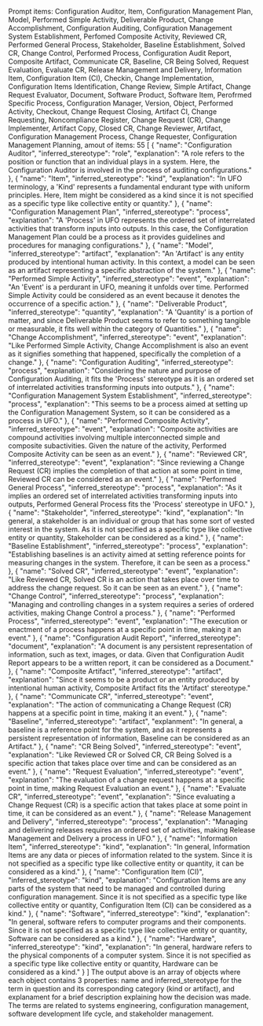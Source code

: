 Prompt items: 
Configuration Auditor, Item, Configuration Management Plan, Model, Performed Simple Activity, Deliverable Product, Change Accomplishment, Configuration Auditing, Configuration Management System Establishment, Perfomed Composite Activity, Reviewed CR, Performed General Process, Stakeholder, Baseline Establishment, Solved CR, Change Control, Performed Process, Configuration Audit Report, Composite Artifact, Communicate CR, Baseline, CR Being Solved, Request Evaluation, Evaluate CR, Release Management and Delivery, Information Item, Configuration Item (CI), Checkin, Change Implementation, Configuration Items Identification, Change Review, Simple Artifact, Change Request Evaluator, Document, Software Product, Software Item, Perofrmed Specific Process, Configuration Manager, Version, Object, Performed Activity, Checkout, Change Request Closing, Artifact CI, Change Requesting, Noncompliance Register, Change Request (CR), Change Implementer, Artifact Copy, Closed CR, Change Reviewer, Artifact, Configuration Management Process, Change Requester, Configuration Management Planning, 
amout of items: 55
 [
{
    "name": "Configuration Auditor",
    "inferred_stereotype": "role",
    "explanation": "A role refers to the position or function that an individual plays in a system. Here, the Configuration Auditor is involved in the process of auditing configurations."
},
{
    "name": "Item",
    "inferred_stereotype": "kind",
    "explanation": "In UFO terminology, a 'Kind' represents a fundamental endurant type with uniform principles. Here, Item might be considered as a kind since it is not specified as a specific type like collective entity or quantity."
},
{
    "name": "Configuration Management Plan",
    "inferred_stereotype": "process",
    "explanation": "A 'Process' in UFO represents the ordered set of interrelated activities that transform inputs into outputs. In this case, the Configuration Management Plan could be a process as it provides guidelines and procedures for managing configurations."
},
{
    "name": "Model",
    "inferred_stereotype": "artifact",
    "explanation": "An 'Artifact' is any entity produced by intentional human activity. In this context, a model can be seen as an artifact representing a specific abstraction of the system."
},
{
    "name": "Performed Simple Activity",
    "inferred_stereotype": "event",
    "explanation": "An 'Event' is a perdurant in UFO, meaning it unfolds over time. Performed Simple Activity could be considered as an event because it denotes the occurrence of a specific action."
},
{
    "name": "Deliverable Product",
    "inferred_stereotype": "quantity",
    "explanation": "A 'Quantity' is a portion of matter, and since Deliverable Product seems to refer to something tangible or measurable, it fits well within the category of Quantities."
},
{
    "name": "Change Accomplishment",
    "inferred_stereotype": "event",
    "explanation": "Like Performed Simple Activity, Change Accomplishment is also an event as it signifies something that happened, specifically the completion of a change."
},
{
    "name": "Configuration Auditing",
    "inferred_stereotype": "process",
    "explanation": "Considering the nature and purpose of Configuration Auditing, it fits the 'Process' stereotype as it is an ordered set of interrelated activities transforming inputs into outputs."
},
{
    "name": "Configuration Management System Establishment",
    "inferred_stereotype": "process",
    "explanation": "This seems to be a process aimed at setting up the Configuration Management System, so it can be considered as a process in UFO."
},
{
    "name": "Performed Composite Activity",
    "inferred_stereotype": "event",
    "explanation": "Composite activities are compound activities involving multiple interconnected simple and composite subactivities. Given the nature of the activity, Performed Composite Activity can be seen as an event."
},
{
    "name": "Reviewed CR",
    "inferred_stereotype": "event",
    "explanation": "Since reviewing a Change Request (CR) implies the completion of that action at some point in time, Reviewed CR can be considered as an event."
},
{
    "name": "Performed General Process",
    "inferred_stereotype": "process",
    "explanation": "As it implies an ordered set of interrelated activities transforming inputs into outputs, Performed General Process fits the 'Process' stereotype in UFO."
},
{
    "name": "Stakeholder",
    "inferred_stereotype": "kind",
    "explanation": "In general, a stakeholder is an individual or group that has some sort of vested interest in the system. As it is not specified as a specific type like collective entity or quantity, Stakeholder can be considered as a kind."
},
{
    "name": "Baseline Establishment",
    "inferred_stereotype": "process",
    "explanation": "Establishing baselines is an activity aimed at setting reference points for measuring changes in the system. Therefore, it can be seen as a process."
},
{
    "name": "Solved CR",
    "inferred_stereotype": "event",
    "explanation": "Like Reviewed CR, Solved CR is an action that takes place over time to address the change request. So it can be seen as an event."
},
{
    "name": "Change Control",
    "inferred_stereotype": "process",
    "explanation": "Managing and controlling changes in a system requires a series of ordered activities, making Change Control a process."
},
{
    "name": "Performed Process",
    "inferred_stereotype": "event",
    "explanation": "The execution or enactment of a process happens at a specific point in time, making it an event."
},
{
    "name": "Configuration Audit Report",
    "inferred_stereotype": "document",
    "explanation": "A document is any persistent representation of information, such as text, images, or data. Given that Configuration Audit Report appears to be a written report, it can be considered as a Document."
},
{
    "name": "Composite Artifact",
    "inferred_stereotype": "artifact",
    "explanation": "Since it seems to be a product or an entity produced by intentional human activity, Composite Artifact fits the 'Artifact' stereotype."
},
{
    "name": "Communicate CR",
    "inferred_stereotype": "event",
    "explanation": "The action of communicating a Change Request (CR) happens at a specific point in time, making it an event."
},
{
    "name": "Baseline",
    "inferred_stereotype": "artifact",
    "explanment": "In general, a baseline is a reference point for the system, and as it represents a persistent representation of information, Baseline can be considered as an Artifact."
},
{
    "name": "CR Being Solved",
    "inferred_stereotype": "event",
    "explanation": "Like Reviewed CR or Solved CR, CR Being Solved is a specific action that takes place over time and can be considered as an event."
},
{
    "name": "Request Evaluation",
    "inferred_stereotype": "event",
    "explanation": "The evaluation of a change request happens at a specific point in time, making Request Evaluation an event."
},
{
    "name": "Evaluate CR",
    "inferred_stereotype": "event",
    "explanation": "Since evaluating a Change Request (CR) is a specific action that takes place at some point in time, it can be considered as an event."
},
{
    "name": "Release Management and Delivery",
    "inferred_stereotype": "process",
    "explanation": "Managing and delivering releases requires an ordered set of activities, making Release Management and Delivery a process in UFO."
},
{
    "name": "Information Item",
    "inferred_stereotype": "kind",
    "explanation": "In general, Information Items are any data or pieces of information related to the system. Since it is not specified as a specific type like collective entity or quantity, it can be considered as a kind."
},
{
    "name": "Configuration Item (CI)",
    "inferred_stereotype": "kind",
    "explanation": "Configuration Items are any parts of the system that need to be managed and controlled during configuration management. Since it is not specified as a specific type like collective entity or quantity, Configuration Item (CI) can be considered as a kind."
},
{
    "name": "Software",
    "inferred_stereotype": "kind",
    "explanation": "In general, software refers to computer programs and their components. Since it is not specified as a specific type like collective entity or quantity, Software can be considered as a kind."
},
{
    "name": "Hardware",
    "inferred_stereotype": "kind",
    "explanation": "In general, hardware refers to the physical components of a computer system. Since it is not specified as a specific type like collective entity or quantity, Hardware can be considered as a kind."
}
]
The output above is an array of objects where each object contains 3 properties: name and inferred_stereotype for the term in question and its corresponding category (kind or artifact), and explanament for a brief description explaining how the decision was made. The terms are related to systems engineering, configuration management, software development life cycle, and stakeholder management.
